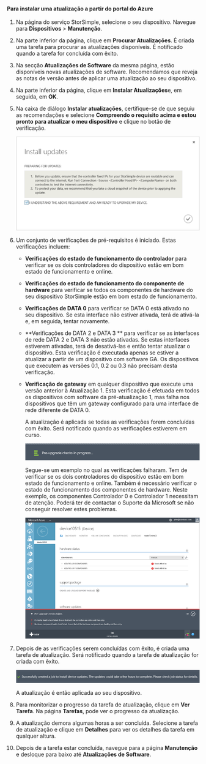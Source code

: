 <!--author=alkohli last changed: 02/06/17-->

#### <a name="to-install-an-update-from-the-azure-portal"></a>Para instalar uma atualização a partir do portal do Azure

1. Na página do serviço StorSimple, selecione o seu dispositivo. Navegue para **Dispositivos** > **Manutenção**.
2. Na parte inferior da página, clique em **Procurar Atualizações**. É criada uma tarefa para procurar as atualizações disponíveis. É notificado quando a tarefa for concluída com êxito.
3. Na secção **Atualizações de Software** da mesma página, estão disponíveis novas atualizações de software. Recomendamos que reveja as notas de versão antes de aplicar uma atualização ao seu dispositivo.
4. Na parte inferior da página, clique em **Instalar Atualizações**e, em seguida, em **OK**.
5. Na caixa de diálogo **Instalar atualizações**, certifique-se de que seguiu as recomendações e selecione **Compreendo o requisito acima e estou pronto para atualizar o meu dispositivo** e clique no botão de verificação.
   
    ![Mensagem de confirmação](./media/storsimple-install-update2-via-portal/InstallUpdate12_2M.png)
6. Um conjunto de verificações de pré-requisitos é iniciado. Estas verificações incluem:
   
   * **Verificações do estado de funcionamento do controlador** para verificar se os dois controladores do dispositivo estão em bom estado de funcionamento e online.
   * **Verificações do estado de funcionamento do componente de hardware** para verificar se todos os componentes de hardware do seu dispositivo StorSimple estão em bom estado de funcionamento.
   * **Verificações de DATA 0** para verificar se DATA 0 está ativado no seu dispositivo. Se esta interface não estiver ativada, terá de ativá-la e, em seguida, tentar novamente.
   * **Verificações de DATA 2 e DATA 3 ** para verificar se as interfaces de rede DATA 2 e DATA 3 não estão ativadas. Se estas interfaces estiverem ativadas, terá de desativá-las e então tentar atualizar o dispositivo. Esta verificação é executada apenas se estiver a atualizar a partir de um dispositivo com software GA. Os dispositivos que executem as versões 0.1, 0.2 ou 0.3 não precisam desta verificação.
   * **Verificação de gateway** em qualquer dispositivo que execute uma versão anterior à Atualização 1. Esta verificação é efetuada em todos os dispositivos com software da pré-atualização 1, mas falha nos dispositivos que têm um gateway configurado para uma interface de rede diferente de DATA 0.
     
     A atualização é aplicada se todas as verificações forem concluídas com êxito. Será notificado quando as verificações estiverem em curso.
     
     ![Notificação de pré-verificação](./media/storsimple-install-update2-via-portal/InstallUpdate12_3M.png)
     
     Segue-se um exemplo no qual as verificações falharam. Tem de verificar se os dois controladores do dispositivo estão em bom estado de funcionamento e online. Também é necessário verificar o estado de funcionamento dos componentes de hardware. Neste exemplo, os componentes Controlador 0 e Controlador 1 necessitam de atenção. Poderá ter de contactar o Suporte da Microsoft se não conseguir resolver estes problemas.
     
       ![Falha das verificações](./media/storsimple-install-update2-via-portal/HCS_PreUpgradeChecksFailed-include.png)
7. Depois de as verificações serem concluídas com êxito, é criada uma tarefa de atualização. Será notificado quando a tarefa de atualização for criada com êxito.
   
    ![Criação de tarefa de atualização](./media/storsimple-install-update2-via-portal/InstallUpdate12_44M.png)
   
    A atualização é então aplicada ao seu dispositivo.
    
8. Para monitorizar o progresso da tarefa de atualização, clique em **Ver Tarefa**. Na página **Tarefas**, pode ver o progresso da atualização.
9. A atualização demora algumas horas a ser concluída. Selecione a tarefa de atualização e clique em **Detalhes** para ver os detalhes da tarefa em qualquer altura.
10. Depois de a tarefa estar concluída, navegue para a página **Manutenção** e desloque para baixo até **Atualizações de Software**.

